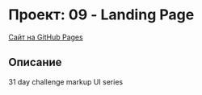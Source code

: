 # Проект: 09 - Landing Page

[Сайт на GitHub Pages]()

## Описание

31 day challenge markup UI series
